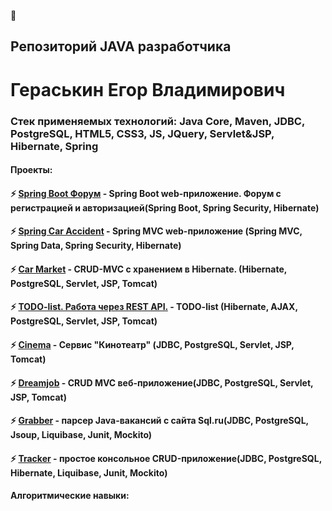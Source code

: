 👋
## Репозиторий JAVA разработчика
# Гераськин Егор Владимирович
### Стек применяемых технологий: Java Core, Maven, JDBC, PostgreSQL, HTML5, CSS3, JS, JQuery, Servlet&JSP, Hibernate, Spring
#### Проекты:
#### ⚡ [Spring Boot Форум](https://github.com/777Egor777/forum) - Spring Boot web-приложение. Форум с регистрацией и авторизацией(Spring Boot, Spring Security, Hibernate)
#### ⚡ [Spring Car Accident](https://github.com/777Egor777/job4j_car_accident) - Spring MVC web-приложение (Spring MVC, Spring Data, Spring Security, Hibernate)
#### ⚡ [Car Market](https://github.com/777Egor777/car_market) - CRUD-MVC с хранением в Hibernate. (Hibernate, PostgreSQL, Servlet, JSP, Tomcat)
#### ⚡ [TODO-list. Работа через REST API.](https://github.com/777Egor777/todo) - TODO-list (Hibernate, AJAX, PostgreSQL, Servlet, JSP, Tomcat)
#### ⚡ [Cinema](https://github.com/777Egor777/cinema) - Сервис "Кинотеатр" (JDBC, PostgreSQL, Servlet, JSP, Tomcat)
#### ⚡ [Dreamjob](https://github.com/777Egor777/job4j_dreamjob) - CRUD MVC веб-приложение(JDBC, PostgreSQL, Servlet, JSP, Tomcat)
#### ⚡ [Grabber](https://github.com/777Egor777/job4j_grabber) - парсер Java-вакансий с сайта Sql.ru(JDBC, PostgreSQL, Jsoup, Liquibase, Junit, Mockito)
#### ⚡ [Tracker](https://github.com/777Egor777/tracker) - простое консольное CRUD-приложение(JDBC, PostgreSQL, Hibernate, Liquibase, Junit, Mockito)
#### Алгоритмические навыки:
<!--
 is a ✨ _special_ ✨ repository because its `README.md` (this file) appears on your GitHub profile.
Here are some ideas to get you started:
- 🔭 I’m currently working on ...
- 🌱 I’m currently learning ...
- 👯 I’m looking to collaborate on ...
- 🤔 I’m looking for help with ...
- 💬 Ask me about ...
- 📫 How to reach me: ...
- 😄 Pronouns: ...
- ⚡ Fun fact: ...
- Hi there 👋
-->	